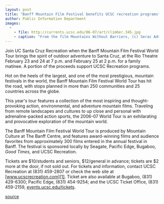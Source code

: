 ```yaml
---
layout: post
title: "Banff Mountain Film Festival benefits UCSC recreation programs"
author: Public Information Department
images:
  -
    - file: http://currents.ucsc.edu/06-07/art/climber.345.jpg
    - caption: "From the film Mountains Without Barriers, (c) Serac Adventure Films Photo courtesy of The Banff Centre"
---
```


Join UC Santa Cruz Recreation when the Banff Mountain Film Festival World Tour brings the spirit of outdoor adventure to Santa Cruz, at the Rio Theatre February 23 and 24 at 7 p.m. and February 25 at 2 p.m. for a family matinee. A portion of the proceeds support UCSC Recreation programs.

Hot on the heels of the largest, and one of the most prestigious, mountain festivals in the world, the Banff Mountain Film Festival World Tour has hit the road, with stops planned in more than 250 communities and 25 countries across the globe.

This year's tour features a collection of the most inspiring and thought-provoking action, environmental, and adventure mountain films. Traveling from remote landscapes and cultures to up close and personal with adrenaline-packed action sports, the 2006-07 World Tour is an exhilarating and provocative exploration of the mountain world.

The Banff Mountain Film Festival World Tour is produced by Mountain Culture at The Banff Centre, and features award-winning films and audience favorites from approximately 300 films entered in the annual festival in Banff. The festival is sponsored locally by Seagate, Pacific Edge, Bugaboo, _Good Times,_ and UCSC Recreation.

Tickets are $10/students and seniors, $12/general in advance; tickets are $2 more at the door, if not sold out. For tickets and information, contact UCSC Recreation at (831) 459-2807 or check the web site at [www.ucscrecreation.com][1]. Ticket are also available at Bugaboo, (831) 429-6300; Pacific Edge, (831) 454-9254; and the UCSC Ticket Office, (831) 459-2159, [events.ucsc.edu/tickets][2].

[1]: http://www.ucscrecreation.com
[2]: http://events.ucsc.edu/tickets

[source](http://www1.ucsc.edu/currents/06-07/02-19/brief-banff.asp "Permalink to brief-banff")
